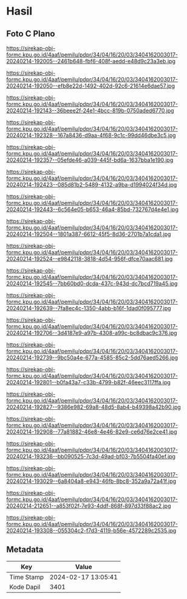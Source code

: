 # Hasil

## Foto C Plano

https://sirekap-obj-formc.kpu.go.id/4aaf/pemilu/pdpr/34/04/16/20/03/3404162003017-20240214-192005--2461b648-fbf6-408f-aedd-e48d9c23a3eb.jpg

https://sirekap-obj-formc.kpu.go.id/4aaf/pemilu/pdpr/34/04/16/20/03/3404162003017-20240214-192050--efb8e22d-1492-402d-92c6-21614e6dae57.jpg

https://sirekap-obj-formc.kpu.go.id/4aaf/pemilu/pdpr/34/04/16/20/03/3404162003017-20240214-192143--36beee2f-24e1-4bcc-819b-0750aded6770.jpg

https://sirekap-obj-formc.kpu.go.id/4aaf/pemilu/pdpr/34/04/16/20/03/3404162003017-20240214-192328--167a8436-d9aa-4f68-9c1c-99dd46dbe3c5.jpg

https://sirekap-obj-formc.kpu.go.id/4aaf/pemilu/pdpr/34/04/16/20/03/3404162003017-20240214-192357--05efde46-a039-445f-bd6a-1637bba1e190.jpg

https://sirekap-obj-formc.kpu.go.id/4aaf/pemilu/pdpr/34/04/16/20/03/3404162003017-20240214-192423--085d81b2-5489-4132-a9ba-d1994024f34d.jpg

https://sirekap-obj-formc.kpu.go.id/4aaf/pemilu/pdpr/34/04/16/20/03/3404162003017-20240214-192443--6c564e05-b653-46a4-85bd-732767d4e4e1.jpg

https://sirekap-obj-formc.kpu.go.id/4aaf/pemilu/pdpr/34/04/16/20/03/3404162003017-20240214-192504--1801a387-6612-45f5-8d36-2701b7a1cda1.jpg

https://sirekap-obj-formc.kpu.go.id/4aaf/pemilu/pdpr/34/04/16/20/03/3404162003017-20240214-192524--e9842118-3818-4d54-956f-dfce70aac681.jpg

https://sirekap-obj-formc.kpu.go.id/4aaf/pemilu/pdpr/34/04/16/20/03/3404162003017-20240214-192545--7bb60bd0-dcda-437c-943d-dc7bcd719a45.jpg

https://sirekap-obj-formc.kpu.go.id/4aaf/pemilu/pdpr/34/04/16/20/03/3404162003017-20240214-192639--7fa8ec4c-1350-4abb-b16f-1dad0f095777.jpg

https://sirekap-obj-formc.kpu.go.id/4aaf/pemilu/pdpr/34/04/16/20/03/3404162003017-20240214-192706--3d4187e9-a97b-4308-a99c-bc8dbac9c376.jpg

https://sirekap-obj-formc.kpu.go.id/4aaf/pemilu/pdpr/34/04/16/20/03/3404162003017-20240214-192739--9bc50a4e-677a-4585-85c2-5dd76aed5266.jpg

https://sirekap-obj-formc.kpu.go.id/4aaf/pemilu/pdpr/34/04/16/20/03/3404162003017-20240214-192801--b0fa43a7-c33b-4799-b82f-46eec3117ffa.jpg

https://sirekap-obj-formc.kpu.go.id/4aaf/pemilu/pdpr/34/04/16/20/03/3404162003017-20240214-192827--9386e982-69a8-48d5-8ab4-b49398a42b90.jpg

https://sirekap-obj-formc.kpu.go.id/4aaf/pemilu/pdpr/34/04/16/20/03/3404162003017-20240214-192908--77a81882-46e8-4e46-82e9-ce6d76e2ce41.jpg

https://sirekap-obj-formc.kpu.go.id/4aaf/pemilu/pdpr/34/04/16/20/03/3404162003017-20240214-193236--bb090525-7c3d-49ad-bf03-7b5504fa40ef.jpg

https://sirekap-obj-formc.kpu.go.id/4aaf/pemilu/pdpr/34/04/16/20/03/3404162003017-20240214-193029--6a8404a8-e943-46fb-8bc8-352a9a72a41f.jpg

https://sirekap-obj-formc.kpu.go.id/4aaf/pemilu/pdpr/34/04/16/20/03/3404162003017-20240214-212651--a853f02f-7e93-4ddf-868f-897d33f88ac2.jpg

https://sirekap-obj-formc.kpu.go.id/4aaf/pemilu/pdpr/34/04/16/20/03/3404162003017-20240214-193308--055304c2-f7d3-4119-b56e-4572289c2535.jpg


## Metadata

| Key        | Value               |
| ---------- | ------------------- |
| Time Stamp | 2024-02-17 13:05:41 |
| Kode Dapil | 3401                |




